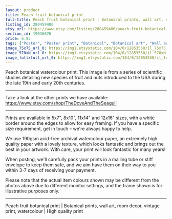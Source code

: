 ```yaml
---
layout: product
title: Peach fruit botanical print 
full-title: Peach fruit botanical print | Botanical prints, wall art, room decor, vintage print, watercolour | High quality print
listing_id: 280459406
etsy_url: https://www.etsy.com/listing/280459406/peach-fruit-botanical-print-botanical?utm_source=thedoveandtheseagull&utm_medium=api&utm_campaign=api
section_id: 19036676
price: 6.95
tags: ["Poster", "Poster print", "Botanical", "Botanical art", "Wall art", "Botanical poster", "Vintage", "Plant", "Watercolour", "Fruit", "Vintage print", "Peach", "High quality print"]
image_75x75_url_0: https://img1.etsystatic.com/104/0/12853550/il_75x75.1022472247_4482.jpg
image_570xN_url_0: https://img1.etsystatic.com/104/0/12853550/il_570xN.1022472247_4482.jpg
image_fullxfull_url_0: https://img1.etsystatic.com/104/0/12853550/il_fullxfull.1022472247_4482.jpg
---
```

Peach botanical watercolour print. This image is from a series of scientific studies detailing new species of fruit and nuts introduced to the USA during the late 19th and early 20th centuries.

---

Take a look at the other prints we have available:
https://www.etsy.com/shop/TheDoveAndTheSeagull

---

Prints are available in 5x7&quot;, 8x10&quot;, 11x14&quot; and 12x16&quot; sizes, with a white border around the edges to allow for easy framing. If you have a specific size requirement, get in touch – we&#39;re always happy to help.

We use 190gsm acid-free archival watercolour paper, an extremely high quality paper with a lovely texture, which looks fantastic and brings out the best in your artwork. With care, your print will look fantastic for many years!

When posting, we&#39;ll carefully pack your prints in a mailing tube or stiff envelope to keep them safe, and we aim have them on their way to you within 3-7 days of receiving your payment.

Please note that the actual item colours shown may be different from the photos above due to different monitor settings, and the frame shown is for illustrative purposes only.

---

Peach fruit botanical print | Botanical prints, wall art, room decor, vintage print, watercolour | High quality print
